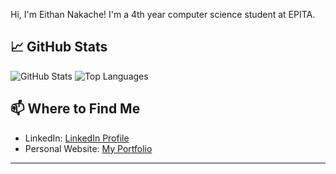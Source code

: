 Hi, I'm Eithan Nakache! I'm a 4th year computer science student at EPITA. 

## 📈 GitHub Stats

![GitHub Stats](https://github-readme-stats.vercel.app/api?username=eithannak29&show_icons=true&theme=radical)
![Top Languages](https://github-readme-stats.vercel.app/api/top-langs/?username=eithannak29&layout=compact&theme=radical)

## 📫 Where to Find Me

- LinkedIn: [LinkedIn Profile](https://www.linkedin.com/in/eithannakache/)
- Personal Website: [My Portfolio](https://eithannakache.com)

---
